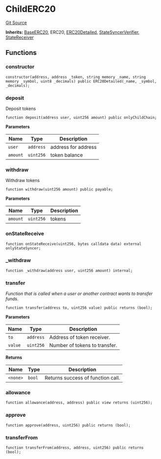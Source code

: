 # ChildERC20
[Git Source](https://github.com/TOKnetwork/contracts/blob/155f729fd8db0676297384375468d4d45b8aa44e/contracts/child/ChildERC20.sol)

**Inherits:**
[BaseERC20](/contracts/child/BaseERC20.sol/contract.BaseERC20.md), ERC20, [ERC20Detailed](/contracts/child/ERC20Detailed.sol/contract.ERC20Detailed.md), [StateSyncerVerifier](/contracts/child/bor/StateSyncerVerifier.sol/contract.StateSyncerVerifier.md), [StateReceiver](/contracts/child/bor/StateReceiver.sol/interface.StateReceiver.md)


## Functions
### constructor


```solidity
constructor(address, address _token, string memory _name, string memory _symbol, uint8 _decimals) public ERC20Detailed(_name, _symbol, _decimals);
```

### deposit

Deposit tokens


```solidity
function deposit(address user, uint256 amount) public onlyChildChain;
```
**Parameters**

|Name|Type|Description|
|----|----|-----------|
|`user`|`address`|address for address|
|`amount`|`uint256`|token balance|


### withdraw

Withdraw tokens


```solidity
function withdraw(uint256 amount) public payable;
```
**Parameters**

|Name|Type|Description|
|----|----|-----------|
|`amount`|`uint256`|tokens|


### onStateReceive


```solidity
function onStateReceive(uint256, bytes calldata data) external onlyStateSyncer;
```

### _withdraw


```solidity
function _withdraw(address user, uint256 amount) internal;
```

### transfer

*Function that is called when a user or another contract wants to transfer funds.*


```solidity
function transfer(address to, uint256 value) public returns (bool);
```
**Parameters**

|Name|Type|Description|
|----|----|-----------|
|`to`|`address`|Address of token receiver.|
|`value`|`uint256`|Number of tokens to transfer.|

**Returns**

|Name|Type|Description|
|----|----|-----------|
|`<none>`|`bool`|Returns success of function call.|


### allowance


```solidity
function allowance(address, address) public view returns (uint256);
```

### approve


```solidity
function approve(address, uint256) public returns (bool);
```

### transferFrom


```solidity
function transferFrom(address, address, uint256) public returns (bool);
```

